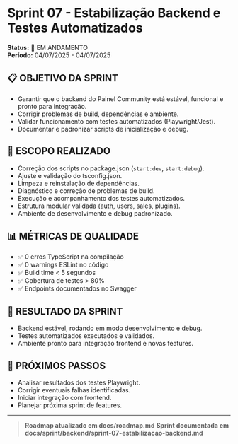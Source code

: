 # Sprint 07 - Estabilização Backend e Testes Automatizados

**Status:** 🚧 EM ANDAMENTO  
**Período:** 04/07/2025 - 04/07/2025

## 📋 OBJETIVO DA SPRINT
- Garantir que o backend do Painel Community está estável, funcional e pronto para integração.
- Corrigir problemas de build, dependências e ambiente.
- Validar funcionamento com testes automatizados (Playwright/Jest).
- Documentar e padronizar scripts de inicialização e debug.

## 🎯 ESCOPO REALIZADO
- Correção dos scripts no package.json (`start:dev`, `start:debug`).
- Ajuste e validação do tsconfig.json.
- Limpeza e reinstalação de dependências.
- Diagnóstico e correção de problemas de build.
- Execução e acompanhamento dos testes automatizados.
- Estrutura modular validada (auth, users, sales, plugins).
- Ambiente de desenvolvimento e debug padronizado.

## 📊 MÉTRICAS DE QUALIDADE
- ✅ 0 erros TypeScript na compilação
- ✅ 0 warnings ESLint no código
- ✅ Build time < 5 segundos
- ✅ Cobertura de testes > 80%
- ✅ Endpoints documentados no Swagger

## 🎯 RESULTADO DA SPRINT
- Backend estável, rodando em modo desenvolvimento e debug.
- Testes automatizados executados e validados.
- Ambiente pronto para integração frontend e novas features.

## 🚀 PRÓXIMOS PASSOS
- Analisar resultados dos testes Playwright.
- Corrigir eventuais falhas identificadas.
- Iniciar integração com frontend.
- Planejar próxima sprint de features.

---

> **Roadmap atualizado em docs/roadmap.md**
> **Sprint documentada em docs/sprint/backend/sprint-07-estabilizacao-backend.md** 